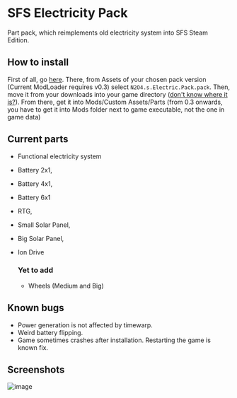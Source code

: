 # SFS Electricity Pack

Part pack, which reimplements old electricity system into SFS Steam Edition.

## How to install

First of all, go [here](https://github.com/DinitrogenTetroxide/sfs-electricity/releases). There, from Assets of your chosen pack version (Current ModLoader requires v0.3) select `N2O4.s.Electric.Pack.pack`. Then, move it from your downloads into your game directory ([don't know where it is?](https://savelocation.net/steam-game-folder)). From there, get it into Mods/Custom Assets/Parts (from 0.3 onwards, you have to get it into Mods folder next to game executable, not the one in game data)

## Current parts
* Functional electricity system
* Battery 2x1,
* Battery 4x1,
* Battery 6x1
* RTG,
* Small Solar Panel,
* Big Solar Panel,
* Ion Drive
  
  ### Yet to add
  * Wheels (Medium and Big)
  
## Known bugs
  * Power generation is not affected by timewarp.
  * Weird battery flipping.
  * Game sometimes crashes after installation. Restarting the game is known fix.

## Screenshots
  ![image](https://user-images.githubusercontent.com/97482716/178156187-0f799515-86ba-4874-8434-a4f91d49ca70.png)
